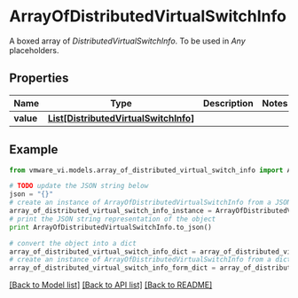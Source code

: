 # ArrayOfDistributedVirtualSwitchInfo

A boxed array of *DistributedVirtualSwitchInfo*. To be used in *Any* placeholders. 

## Properties
Name | Type | Description | Notes
------------ | ------------- | ------------- | -------------
**value** | [**List[DistributedVirtualSwitchInfo]**](DistributedVirtualSwitchInfo.md) |  | 

## Example

```python
from vmware_vi.models.array_of_distributed_virtual_switch_info import ArrayOfDistributedVirtualSwitchInfo

# TODO update the JSON string below
json = "{}"
# create an instance of ArrayOfDistributedVirtualSwitchInfo from a JSON string
array_of_distributed_virtual_switch_info_instance = ArrayOfDistributedVirtualSwitchInfo.from_json(json)
# print the JSON string representation of the object
print ArrayOfDistributedVirtualSwitchInfo.to_json()

# convert the object into a dict
array_of_distributed_virtual_switch_info_dict = array_of_distributed_virtual_switch_info_instance.to_dict()
# create an instance of ArrayOfDistributedVirtualSwitchInfo from a dict
array_of_distributed_virtual_switch_info_form_dict = array_of_distributed_virtual_switch_info.from_dict(array_of_distributed_virtual_switch_info_dict)
```
[[Back to Model list]](../README.md#documentation-for-models) [[Back to API list]](../README.md#documentation-for-api-endpoints) [[Back to README]](../README.md)


